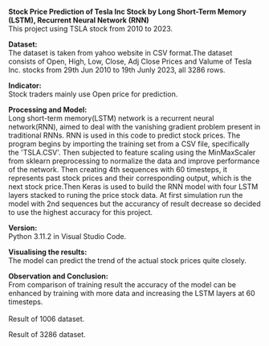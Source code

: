 <b>Stock Price Prediction of Tesla Inc Stock by Long Short-Term Memory (LSTM), Recurrent Neural Network (RNN)</b><br>
This project using TSLA stock from 2010 to 2023.<br>

<b>Dataset:</b><br>
The dataset is taken from yahoo website in CSV format.The dataset consists of Open, High, Low, Close, Adj Close Prices and Valume of Tesla Inc.
stocks from 29th Jun 2010 to 19th Junly 2023, all 3286 rows.<br>

<b>Indicator:</b><br>
Stock traders mainly use Open price for prediction.

<b>Processing and Model:</b><br>
Long short-term memory(LSTM) network is a recurrent neural network(RNN), aimed to deal with the vanishing gradient problem present in traditional RNNs.
RNN is used in this code to predict stock prices. The program begins by importing the training set from a CSV file, specifically the 'TSLA.CSV'. Then subjected to feature scaling using the MinMaxScaler from sklearn preprocessing to normalize the data and improve performance of the network. Then creating 4th sequences with 60 timesteps, it represents past stock prices and their corresponding output, which is the next stock price.Then Keras is used to build the RNN model with four LSTM layers stacked to runing the price stock data. At first simulation run the model with 2nd sequences but the accurancy of result decrease so decided to use the highest accuracy for this project.

<b>Version:</b><br>
Python 3.11.2 in Visual Studio Code.

<b>Visualising the results:</b><br>
The model can predict the trend of the actual stock prices quite closely. 

<b>Observation and Conclusion:</b><br>
From comparison of training result the accuracy of the model can be enhanced by training with more data and increasing the LSTM layers at 60 timesteps.<br><br>
Result of 1006 dataset.<br> 


Result of 3286 dataset.<br> 




























